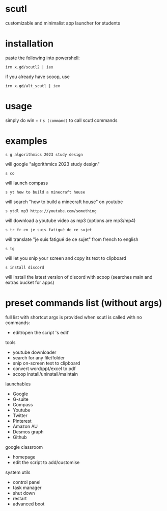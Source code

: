 # scutl
customizable and minimalist app launcher for students

# installation

paste the following into powershell:

```irm x.gd/scutl2 | iex```

if you already have scoop, use 

```irm x.gd/alt_scutl | iex```

# usage

simply do win + r `s (command)` to call scutl commands
 
# examples

```s g algorithmics 2023 study design```

 will google "algorithmics 2023 study design"
 
 
```s co```
 
 will launch compass
 
 
```s yt how to build a minecraft house```

 will search "how to build a minecraft house" on youtube
 
 
```s ytdl mp3 https://youtube.com/something```
 
 will download a youtube video as mp3 (options are mp3/mp4)
 

```s tr fr en je suis fatigué de ce sujet```
 
 will translate "je suis fatigué de ce sujet" from french to english
 

```s tg```
 
 will let you snip your screen and copy its text to clipboard
 
```s install discord```
 
 will install the latest version of discord with scoop
 (searches main and extras bucket for apps)
 

# preset commands list (without args)

full list with shortcut args is provided when scutl is called with no commands:

- edit/open the script 's edit'

tools

- youtube downloader 
- search for any file/folder
- snip on-screen text to clipboard
- convert word/ppt/excel to pdf
- scoop install/uninstall/maintain

launchables

- Google
- G-suite
- Compass
- Youtube
- Twitter
- Pinterest 
- Amazon AU 
- Desmos graph
- Github 

 google classroom

- homepage
- edit the script to add/customise

system utils

- control panel
- task manager
- shut down
- restart
- advanced boot
